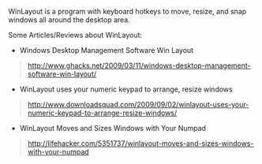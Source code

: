 WinLayout is a program with keyboard hotkeys to move, resize, and snap windows all around the desktop area.

Some Articles/Reviews about WinLayout:

- Windows Desktop Management Software Win Layout
> http://www.ghacks.net/2009/03/11/windows-desktop-management-software-win-layout/

- WinLayout uses your numeric keypad to arrange, resize windows
> http://www.downloadsquad.com/2009/09/02/winlayout-uses-your-numeric-keypad-to-arrange-resize-windows/

- WinLayout Moves and Sizes Windows with Your Numpad
> http://lifehacker.com/5351737/winlayout-moves-and-sizes-windows-with-your-numpad